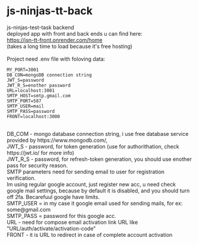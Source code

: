 # js-ninjas-tt-back
js-ninjas-test-task backend
<br>
deployed app with front and back ends u can find here:
<br>
https://jsn-tt-front.onrender.com/home
<br>
(takes a long time to load because it's free hosting)
<br>
<br>
Project need .env file with foloving data:
<br>
```
MY_PORT=3001   
DB_CON=mongoDB connection string 
JWT_S=password
JWT_R_S=enother password        
URL=localhost:3001          
SMTP_HOST=smtp.gmail.com    
SMTP_PORT=587
SMTP_USER=mail
SMTP_PASS=password
FRONT=localhost:3000       
```
 <br>
 DB_COM - mongo database connection string, i use free database service provided by https://www.mongodb.com/,  
 <br>
 JWT_S - password, for token generation (use for authorithation, check https://jwt.io/ for more info) 
 <br>
 JWT_R_S - password, for refresh-token generation, you should use enother pass for security reason. 
 <br>
SMTP parameters need for sending email to user for registration verification. 
<br>
Im using regular google account, just register new acc, u need check google mail settings, because by default it is disabled, and you should turn off 2fa. Becarefuul google have limits. 
<br>
SMTP_USER = in my case it google email used for sending mails, for ex: some@gmail.com 
<br>
SMTP_PASS = password for this google acc. 
<br>
URL - need for compose email activation link URL like "URL/auth/activate/activation-code"
<br>
FRONT - it is URL to redirect in case of complete account activation
<br>
